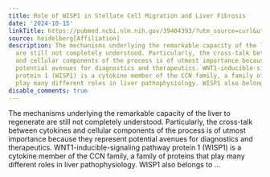 ```yaml
---
title: Role of WISP1 in Stellate Cell Migration and Liver Fibrosis
date: '2024-10-15'
linkTitle: https://pubmed.ncbi.nlm.nih.gov/39404393/?utm_source=curl&utm_medium=rss&utm_campaign=pubmed-2&utm_content=1FakS-2QOkCT8HsMOQP1bCRQ4YzyumYOmxmF0moLsQ3dFB1E9V&fc=20220326224207&ff=20241015193456&v=2.18.0.post9+e462414
source: heidelberg[Affiliation]
description: The mechanisms underlying the remarkable capacity of the liver to regenerate
  are still not completely understood. Particularly, the cross-talk between cytokines
  and cellular components of the process is of utmost importance because they represent
  potential avenues for diagnostics and therapeutics. WNT1-inducible-signaling pathway
  protein 1 (WISP1) is a cytokine member of the CCN family, a family of proteins that
  play many different roles in liver pathophysiology. WISP1 also belongs to ...
disable_comments: true
---
```

The mechanisms underlying the remarkable capacity of the liver to regenerate are still not completely understood. Particularly, the cross-talk between cytokines and cellular components of the process is of utmost importance because they represent potential avenues for diagnostics and therapeutics. WNT1-inducible-signaling pathway protein 1 (WISP1) is a cytokine member of the CCN family, a family of proteins that play many different roles in liver pathophysiology. WISP1 also belongs to ...